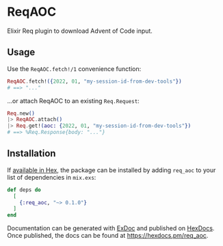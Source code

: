 # ReqAOC

<!-- MDOC -->

Elixir Req plugin to download Advent of Code input.

## Usage

Use the `ReqAOC.fetch!/1` convenience function:

```elixir
ReqAOC.fetch!({2022, 01, "my-session-id-from-dev-tools"})
# ==> "..."
```

...or attach ReqAOC to an existing `Req.Request`:

```elixir
Req.new()
|> ReqAOC.attach()
|> Req.get!(aoc: {2022, 01, "my-session-id-from-dev-tools"})
# ==> %Req.Response{body: "..."}
```

<!-- MDOC -->

## Installation

If [available in Hex](https://hex.pm/docs/publish), the package can be installed
by adding `req_aoc` to your list of dependencies in `mix.exs`:

```elixir
def deps do
  [
    {:req_aoc, "~> 0.1.0"}
  ]
end
```

Documentation can be generated with [ExDoc](https://github.com/elixir-lang/ex_doc)
and published on [HexDocs](https://hexdocs.pm). Once published, the docs can
be found at <https://hexdocs.pm/req_aoc>.
